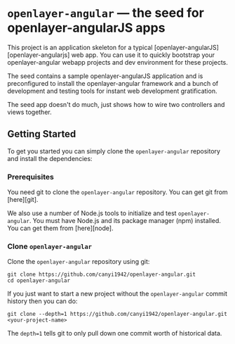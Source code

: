 # `openlayer-angular` — the seed for openlayer-angularJS apps

This project is an application skeleton for a typical [openlayer-angularJS][openlayer-angularjs] web app. You can use it
to quickly bootstrap your openlayer-angular webapp projects and dev environment for these projects.

The seed contains a sample openlayer-angularJS application and is preconfigured to install the openlayer-angular
framework and a bunch of development and testing tools for instant web development gratification.

The seed app doesn't do much, just shows how to wire two controllers and views together.


## Getting Started

To get you started you can simply clone the `openlayer-angular` repository and install the dependencies:

### Prerequisites

You need git to clone the `openlayer-angular` repository. You can get git from [here][git].

We also use a number of Node.js tools to initialize and test `openlayer-angular`. You must have Node.js
and its package manager (npm) installed. You can get them from [here][node].

### Clone `openlayer-angular`

Clone the `openlayer-angular` repository using git:

```
git clone https://github.com/canyi1942/openlayer-angular.git
cd openlayer-angular
```

If you just want to start a new project without the `openlayer-angular` commit history then you can do:

```
git clone --depth=1 https://github.com/canyi1942/openlayer-angular.git <your-project-name>
```

The `depth=1` tells git to only pull down one commit worth of historical data.


